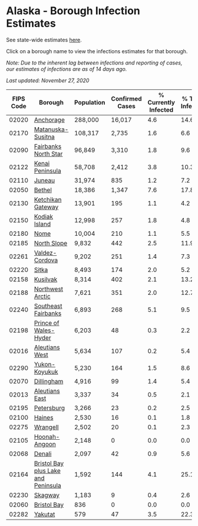 # Alaska - Borough Infection Estimates

See state-wide estimates [here](/infections/us-ak).

Click on a borough name to view the infections estimates for that borough.

*Note: Due to the inherent lag between infections and reporting of cases, our estimates of infections are as of 14 days ago.*

*Last updated: November 27, 2020*

|   FIPS Code |                                                                    Borough |   Population |   Confirmed Cases |   % Currently Infected |   % Total Infected |
|-------------|----------------------------------------------------------------------------|--------------|-------------------|------------------------|--------------------|
|       02020 |                                                     [Anchorage](anchorage) |      288,000 |            16,017 |                    4.6 |               14.6 |
|       02170 |                                     [Matanuska-Susitna](matanuska-susitna) |      108,317 |             2,735 |                    1.6 |                6.6 |
|       02090 |                               [Fairbanks North Star](fairbanks-north-star) |       96,849 |             3,310 |                    1.8 |                9.6 |
|       02122 |                                         [Kenai Peninsula](kenai-peninsula) |       58,708 |             2,412 |                    3.8 |               10.3 |
|       02110 |                                                           [Juneau](juneau) |       31,974 |               835 |                    1.2 |                7.2 |
|       02050 |                                                           [Bethel](bethel) |       18,386 |             1,347 |                    7.6 |               17.8 |
|       02130 |                                     [Ketchikan Gateway](ketchikan-gateway) |       13,901 |               195 |                    1.1 |                4.2 |
|       02150 |                                             [Kodiak Island](kodiak-island) |       12,998 |               257 |                    1.8 |                4.8 |
|       02180 |                                                               [Nome](nome) |       10,004 |               210 |                    1.1 |                5.5 |
|       02185 |                                                 [North Slope](north-slope) |        9,832 |               442 |                    2.5 |               11.9 |
|       02261 |                                           [Valdez-Cordova](valdez-cordova) |        9,202 |               251 |                    1.4 |                7.3 |
|       02220 |                                                             [Sitka](sitka) |        8,493 |               174 |                    2.0 |                5.2 |
|       02158 |                                                       [Kusilvak](kusilvak) |        8,314 |               402 |                    2.1 |               13.2 |
|       02188 |                                       [Northwest Arctic](northwest-arctic) |        7,621 |               351 |                    2.0 |               12.7 |
|       02240 |                                 [Southeast Fairbanks](southeast-fairbanks) |        6,893 |               268 |                    5.1 |                9.5 |
|       02198 |                             [Prince of Wales-Hyder](prince-of-wales-hyder) |        6,203 |                48 |                    0.3 |                2.2 |
|       02016 |                                           [Aleutians West](aleutians-west) |        5,634 |               107 |                    0.2 |                5.4 |
|       02290 |                                             [Yukon-Koyukuk](yukon-koyukuk) |        5,230 |               164 |                    1.5 |                8.6 |
|       02070 |                                                   [Dillingham](dillingham) |        4,916 |                99 |                    1.4 |                5.4 |
|       02013 |                                           [Aleutians East](aleutians-east) |        3,337 |                34 |                    0.5 |                2.1 |
|       02195 |                                                   [Petersburg](petersburg) |        3,266 |                23 |                    0.2 |                2.5 |
|       02100 |                                                           [Haines](haines) |        2,530 |                16 |                    0.1 |                1.8 |
|       02275 |                                                       [Wrangell](wrangell) |        2,502 |                20 |                    0.1 |                2.3 |
|       02105 |                                             [Hoonah-Angoon](hoonah-angoon) |        2,148 |                 0 |                    0.0 |                0.0 |
|       02068 |                                                           [Denali](denali) |        2,097 |                42 |                    0.9 |                5.6 |
|       02164 | [Bristol Bay plus Lake and Peninsula](bristol-bay-plus-lake-and-peninsula) |        1,592 |               144 |                    4.1 |               25.1 |
|       02230 |                                                         [Skagway](skagway) |        1,183 |                 9 |                    0.4 |                2.6 |
|       02060 |                                                 [Bristol Bay](bristol-bay) |          836 |                 0 |                    0.0 |                0.0 |
|       02282 |                                                         [Yakutat](yakutat) |          579 |                47 |                    3.5 |               22.3 |